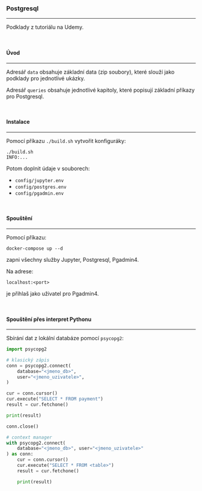 ### Postgresql

---

Podklady z tutoriálu na Udemy.

<br>

#### Úvod

---

Adresář `data` obsahuje základní data (zip soubory), které slouží jako podklady
pro jednotlivé ukázky.

Adresář `queries` obsahuje jednotlivé kapitoly, které popisují základní
příkazy pro Postgresql.

<br>

#### Instalace

---

Pomocí příkazu `./build.sh` vytvořit konfiguráky:
```
./build.sh
INFO:...
```
Potom doplnit údaje v souborech:
- `config/jupyter.env`
- `config/postgres.env`
- `config/pgadmin.env`

<br>

#### Spouštění

---

Pomocí příkazu:
```
docker-compose up --d
```
zapni všechny služby Jupyter, Postgresql, Pgadmin4.

Na adrese:
```
localhost:<port>
```
je přihlaš jako uživatel pro Pgadmin4.

<br>

#### Spouštění přes interpret Pythonu

---

Sbírání dat z lokální databáze pomocí `psycopg2`:
```python
import psycopg2

# klasický zápis
conn = psycopg2.connect(
    database="<jmeno_db>",
    user="<jmeno_uzivatele>",
)

cur = conn.cursor()
cur.execute("SELECT * FROM payment")
result = cur.fetchone()

print(result)

conn.close()

# context manager
with psycopg2.connect(
    database="<jmeno_db>", user="<jmeno_uzivatele>"
) as conn:
    cur = conn.cursor()
    cur.execute("SELECT * FROM <table>")
    result = cur.fetchone()

    print(result)
```
